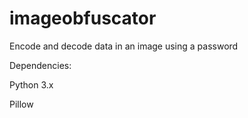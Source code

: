 # imageobfuscator

Encode and decode data in an image using a password

Dependencies:

Python 3.x

Pillow
